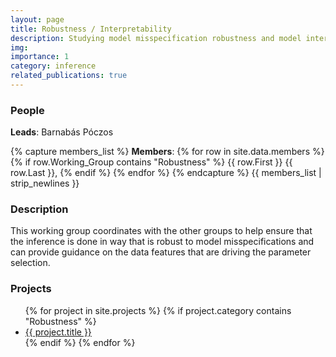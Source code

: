 ```yaml
---
layout: page
title: Robustness / Interpretability
description: Studying model misspecification robustness and model interpretability
img:
importance: 1
category: inference
related_publications: true
---
```


### People
**Leads**: Barnabás Póczos

{% capture members_list %}
**Members**: 
{% for row in site.data.members %}
{% if row.Working_Group contains "Robustness" %}
{{ row.First }} {{ row.Last }}, 
{% endif %}
{% endfor %}
{% endcapture %}
{{ members_list | strip_newlines }}


### Description
This working group coordinates with the other groups to help ensure that the inference is done in way that is robust to model misspecifications and can provide guidance on the data features that are driving the parameter selection.


### Projects
<ul>
{% for project in site.projects %}
  {% if project.category contains "Robustness" %}
    <li><a href="{{ project.url }}">{{ project.title }}</a></li>
  {% endif %}
{% endfor %}
</ul>

